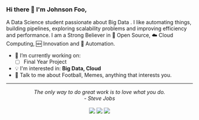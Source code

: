### Hi there 👋 I'm Johnson Foo,

A Data Science student passionate about Big Data . I like automating things, building pipelines, exploring scalability
problems and improving efficiency and performance. I am a Strong Believer in 📜 Open Source, :cloud: Cloud Computing,
:new: Innovation and :robot: Automation.

- 🔭 I’m currently working on:
	- [ ] Final Year Project

- :bulb: I'm interested in: **Big Data, Cloud**
- 💬 Talk to me about Football, Memes, anything that interests you.

<!--
**johnsonfoo/johnsonfoo** is a ✨ _special_ ✨ repository because its `README.md` (this file) appears on your GitHub profile.
T
Here are some ideas to get you started:

- 🔭 I’m currently working on ...
- 🌱 I’m currently learning ...
- 👯 I’m looking to collaborate on ...
- 🤔 I’m looking for help with ...
- 💬 Ask me about ...
- 📫 How to reach me: ...
- 😄 Pronouns: ...
- ⚡ Fun fact: ...
-->

<hr>
<p align="center">
   <i>The only way to do great work is to love what you do.</i>
   <br>
   <i>- Steve Jobs</i>
   <br>
<br>
<a target="_blank" href="https://johnsonfoo.com/"><img src="https://img.shields.io/badge/-WEB-FF4088?style=for-the-badge&logo=Hugo&logoColor=white"></img></a>	
<a target="_blank" href="https://www.linkedin.com/in/johnson-foo/"><img src="https://img.shields.io/badge/-LinkedIn-0077B5?style=for-the-badge&logo=Linkedin&logoColor=white"></img></a>
<a target="_blank" href="mailto:johnsonfoo98@gmail.com"><img src="https://img.shields.io/badge/-Gmail-D14836?style=for-the-badge&logo=Gmail&logoColor=white"></img></a>
<br>
</p>       
